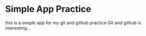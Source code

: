 # Simple App Practice

this is a simple app for my git and github practice
Git and github is interesting...